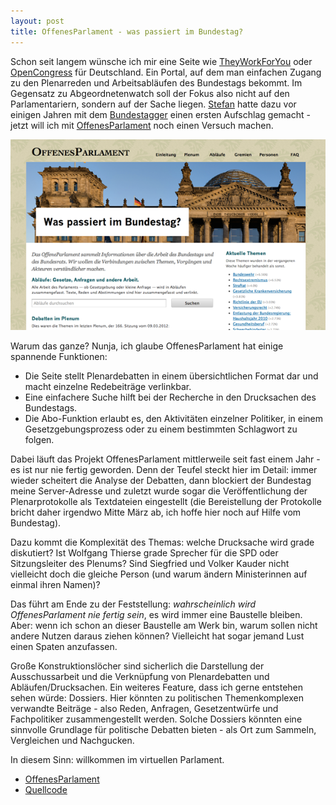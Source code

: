 ```yaml
---
layout: post
title: OffenesParlament - was passiert im Bundestag?
---
```


Schon seit langem wünsche ich mir eine Seite wie [TheyWorkForYou](http://theyworkforyou.com/) oder
[OpenCongress](http://opencongress.org) für Deutschland. Ein Portal, auf dem man einfachen Zugang 
zu den Plenarreden und Arbeitsabläufen des Bundestags bekommt. Im Gegensatz zu Abgeordnetenwatch 
soll der Fokus also nicht auf den Parlamentariern, sondern auf der Sache liegen. [Stefan](http://stefanwehrmeyer.com/) hatte dazu vor einigen Jahren mit dem [Bundestagger](http://bundestagger.de/) einen ersten Aufschlag gemacht - jetzt will ich mit [OffenesParlament](http://offenesparlament.de) noch einen Versuch machen.

![OffenesParlament](/images/offenesparlament.png)

Warum das ganze? Nunja, ich glaube OffenesParlament hat einige spannende Funktionen: 

* Die Seite stellt Plenardebatten in einem übersichtlichen Format dar und macht einzelne 
  Redebeiträge verlinkbar. 
* Eine einfachere Suche hilft bei der Recherche in den Drucksachen des Bundestags.
* Die Abo-Funktion erlaubt es, den Aktivitäten einzelner Politiker, in einem 
  Gesetzgebungsprozess oder zu einem bestimmten Schlagwort zu folgen. 

Dabei läuft das Projekt OffenesParlament mittlerweile seit fast einem Jahr - es ist nur nie fertig geworden. Denn der Teufel steckt hier im Detail: immer wieder scheitert die Analyse der Debatten, dann blockiert der Bundestag meine Server-Adresse und zuletzt wurde sogar die Veröffentlichung der Plenarprotokolle als Textdateien eingestellt (die Bereistellung der Protokolle bricht daher irgendwo Mitte März ab, ich hoffe hier noch auf Hilfe vom Bundestag). 

Dazu kommt die Komplexität des Themas: welche Drucksache wird grade diskutiert? Ist Wolfgang Thierse grade Sprecher für die SPD oder Sitzungsleiter des Plenums? Sind Siegfried und Volker Kauder nicht vielleicht doch die gleiche Person (und warum ändern Ministerinnen auf einmal ihren Namen)? 

Das führt am Ende zu der Feststellung: *wahrscheinlich wird OffenesParlament nie fertig sein*, es wird immer eine Baustelle bleiben. Aber: wenn ich schon an dieser Baustelle am Werk bin, warum sollen nicht andere Nutzen daraus ziehen können? Vielleicht hat sogar jemand Lust einen Spaten anzufassen. 

Große Konstruktionslöcher sind sicherlich die Darstellung der Ausschussarbeit und die Verknüpfung von 
Plenardebatten und Abläufen/Drucksachen. Ein weiteres Feature, dass ich gerne entstehen sehen würde:
Dossiers. Hier könnten zu politischen Themenkomplexen verwandte Beiträge - also Reden, Anfragen,
Gesetzentwürfe und Fachpolitiker zusammengestellt werden. Solche Dossiers könnten eine sinnvolle 
Grundlage für politische Debatten bieten - als Ort zum Sammeln, Vergleichen und Nachgucken. 

In diesem Sinn: willkommen im virtuellen Parlament.

* [OffenesParlament](http://offenesparlament.de)
* [Quellcode](https://github.com/pudo/offenesparlament)

